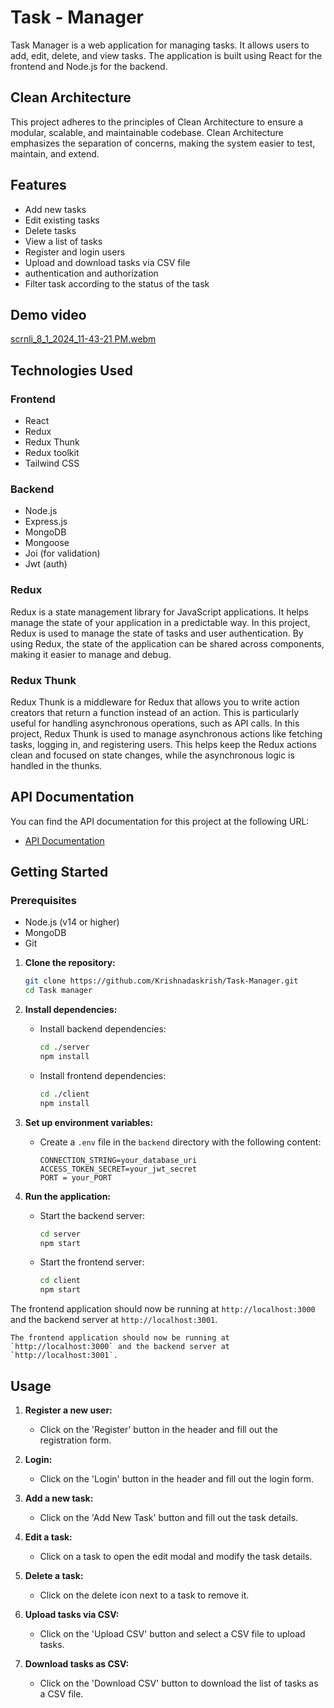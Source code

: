 # Task - Manager 

Task Manager is a web application for managing tasks. It allows users to add, edit, delete, and view tasks. The application is built using React for the frontend and Node.js for the backend.

## Clean Architecture
This project adheres to the principles of Clean Architecture to ensure a modular, scalable, and maintainable codebase. Clean Architecture emphasizes the separation of concerns, making the system easier to test, maintain, and extend.

## Features

- Add new tasks
- Edit existing tasks
- Delete tasks
- View a list of tasks
- Register and login users
- Upload and download tasks via CSV file
- authentication and authorization
- Filter task according to the status of the task

## Demo video

[scrnli_8_1_2024_11-43-21 PM.webm](https://github.com/user-attachments/assets/12e62ef9-4fb1-483f-9f42-24051e4cf255)

## Technologies Used

### Frontend

- React
- Redux
- Redux Thunk
- Redux toolkit
- Tailwind CSS

### Backend

- Node.js
- Express.js
- MongoDB
- Mongoose
- Joi (for validation)
- Jwt (auth)

### Redux

Redux is a state management library for JavaScript applications. It helps manage the state of your application in a predictable way. In this project, Redux is used to manage the state of tasks and user authentication. By using Redux, the state of the application can be shared across components, making it easier to manage and debug.

### Redux Thunk

Redux Thunk is a middleware for Redux that allows you to write action creators that return a function instead of an action. This is particularly useful for handling asynchronous operations, such as API calls. In this project, Redux Thunk is used to manage asynchronous actions like fetching tasks, logging in, and registering users. This helps keep the Redux actions clean and focused on state changes, while the asynchronous logic is handled in the thunks.



## API Documentation

You can find the API documentation for this project at the following URL:

- [API Documentation](http://localhost:3001/api-docs)


## Getting Started

### Prerequisites

- Node.js (v14 or higher)
- MongoDB
- Git

1. **Clone the repository:**
    ```bash
    git clone https://github.com/Krishnadaskrish/Task-Manager.git
    cd Task manager
    ```

2. **Install dependencies:**

    - Install backend dependencies:
        ```bash
        cd ./server
        npm install
        ```

    - Install frontend dependencies:
        ```bash
        cd ./client
        npm install
        ```

3. **Set up environment variables:**

    - Create a `.env` file in the `backend` directory with the following content:
        ```
        CONNECTION_STRING=your_database_uri
        ACCESS_TOKEN_SECRET=your_jwt_secret
        PORT = your_PORT
        ```

4. **Run the application:**

    - Start the backend server:
        ```bash
        cd server
        npm start
        ```

    - Start the frontend server:
        ```bash
        cd client
        npm start
        ```

The frontend application should now be running at `http://localhost:3000` and the backend server at `http://localhost:3001`.


    The frontend application should now be running at `http://localhost:3000` and the backend server at `http://localhost:3001`.

## Usage

1. **Register a new user:**
    - Click on the 'Register' button in the header and fill out the registration form.

2. **Login:**
    - Click on the 'Login' button in the header and fill out the login form.

3. **Add a new task:**
    - Click on the 'Add New Task' button and fill out the task details.

4. **Edit a task:**
    - Click on a task to open the edit modal and modify the task details.

5. **Delete a task:**
    - Click on the delete icon next to a task to remove it.

6. **Upload tasks via CSV:**
    - Click on the 'Upload CSV' button and select a CSV file to upload tasks.

7. **Download tasks as CSV:**
    - Click on the 'Download CSV' button to download the list of tasks as a CSV file.
